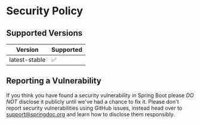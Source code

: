# Security Policy

## Supported Versions


| Version | Supported          |
| ------- | ------------------ |
| latest-stable  | :white_check_mark: |


## Reporting a Vulnerability

If you think you have found a security vulnerability in Spring Boot please *DO NOT*
disclose it publicly until we've had a chance to fix it. Please don't report security
vulnerabilities using GitHub issues, instead head over to support@springdoc.org and
learn how to disclose them responsibly.
